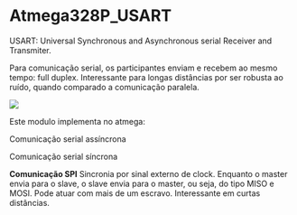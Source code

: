 # Atmega328P_USART

USART: Universal Synchronous and Asynchronous serial Receiver and Transmiter.

Para comunicação serial, os participantes enviam e recebem ao mesmo tempo: full duplex.
Interessante para longas distâncias por ser robusta ao ruído, quando comparado a comunicação paralela.


<img src="/imagens/imagens_texto/usart.png">


Este modulo implementa no atmega:

Comunicação serial assíncrona

Comunicação serial síncrona

__Comunicação SPI__
Sincronia por sinal externo de clock. Enquanto o master envia para o slave, o slave envia
para o master, ou seja, do tipo MISO e MOSI. Pode atuar com mais de um escravo. Interessante em curtas distâncias.


